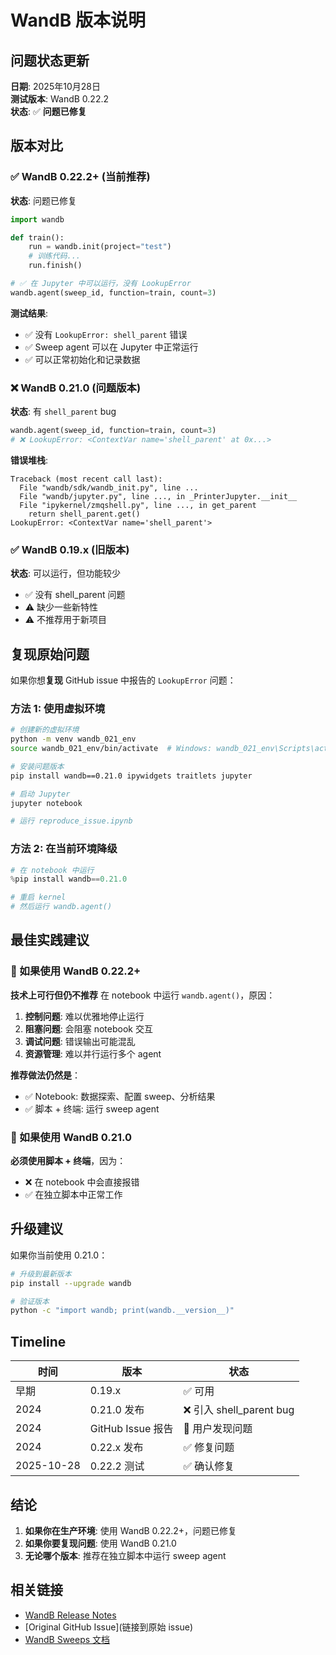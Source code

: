 # WandB 版本说明

## 问题状态更新

**日期**: 2025年10月28日  
**测试版本**: WandB 0.22.2  
**状态**: ✅ **问题已修复**

## 版本对比

### ✅ WandB 0.22.2+ (当前推荐)

**状态**: 问题已修复

```python
import wandb

def train():
    run = wandb.init(project="test")
    # 训练代码...
    run.finish()

# ✅ 在 Jupyter 中可以运行，没有 LookupError
wandb.agent(sweep_id, function=train, count=3)
```

**测试结果**:
- ✅ 没有 `LookupError: shell_parent` 错误
- ✅ Sweep agent 可以在 Jupyter 中正常运行
- ✅ 可以正常初始化和记录数据

### ❌ WandB 0.21.0 (问题版本)

**状态**: 有 `shell_parent` bug

```python
wandb.agent(sweep_id, function=train, count=3)
# ❌ LookupError: <ContextVar name='shell_parent' at 0x...>
```

**错误堆栈**:
```
Traceback (most recent call last):
  File "wandb/sdk/wandb_init.py", line ...
  File "wandb/jupyter.py", line ..., in _PrinterJupyter.__init__
  File "ipykernel/zmqshell.py", line ..., in get_parent
    return shell_parent.get()
LookupError: <ContextVar name='shell_parent'>
```

### ✅ WandB 0.19.x (旧版本)

**状态**: 可以运行，但功能较少

- ✅ 没有 shell_parent 问题
- ⚠️ 缺少一些新特性
- ⚠️ 不推荐用于新项目

## 复现原始问题

如果你想**复现** GitHub issue 中报告的 `LookupError` 问题：

### 方法 1: 使用虚拟环境

```bash
# 创建新的虚拟环境
python -m venv wandb_021_env
source wandb_021_env/bin/activate  # Windows: wandb_021_env\Scripts\activate

# 安装问题版本
pip install wandb==0.21.0 ipywidgets traitlets jupyter

# 启动 Jupyter
jupyter notebook

# 运行 reproduce_issue.ipynb
```

### 方法 2: 在当前环境降级

```python
# 在 notebook 中运行
%pip install wandb==0.21.0

# 重启 kernel
# 然后运行 wandb.agent()
```

## 最佳实践建议

### 🎯 如果使用 WandB 0.22.2+

**技术上可行但仍不推荐** 在 notebook 中运行 `wandb.agent()`，原因：

1. **控制问题**: 难以优雅地停止运行
2. **阻塞问题**: 会阻塞 notebook 交互
3. **调试问题**: 错误输出可能混乱
4. **资源管理**: 难以并行运行多个 agent

**推荐做法仍然是**：
- ✅ Notebook: 数据探索、配置 sweep、分析结果
- ✅ 脚本 + 终端: 运行 sweep agent

### 🐛 如果使用 WandB 0.21.0

**必须使用脚本 + 终端**，因为：
- ❌ 在 notebook 中会直接报错
- ✅ 在独立脚本中正常工作

## 升级建议

如果你当前使用 0.21.0：

```bash
# 升级到最新版本
pip install --upgrade wandb

# 验证版本
python -c "import wandb; print(wandb.__version__)"
```

## Timeline

| 时间 | 版本 | 状态 |
|------|------|------|
| 早期 | 0.19.x | ✅ 可用 |
| 2024 | 0.21.0 发布 | ❌ 引入 shell_parent bug |
| 2024 | GitHub Issue 报告 | 🐛 用户发现问题 |
| 2024 | 0.22.x 发布 | ✅ 修复问题 |
| 2025-10-28 | 0.22.2 测试 | ✅ 确认修复 |

## 结论

1. **如果你在生产环境**: 使用 WandB 0.22.2+，问题已修复
2. **如果你要复现问题**: 使用 WandB 0.21.0
3. **无论哪个版本**: 推荐在独立脚本中运行 sweep agent

## 相关链接

- [WandB Release Notes](https://github.com/wandb/wandb/releases)
- [Original GitHub Issue](链接到原始 issue)
- [WandB Sweeps 文档](https://docs.wandb.ai/guides/sweeps)

